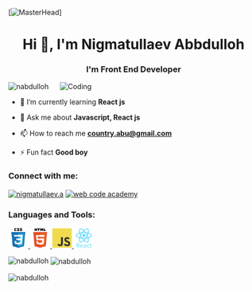 [![MasterHead](https://i.pinimg.com/originals/50/83/e0/5083e0a2a7dcaae07c142e8b87036a27.gif)]
<h1 align="center">Hi 👋, I'm Nigmatullaev Abbdulloh</h1>
<h3 align="center">I'm Front End Developer</h3>
<img align="right" alt="Coding" width="400" src="https://i.pinimg.com/originals/50/83/e0/5083e0a2a7dcaae07c142e8b87036a27.gif" />

<p align="left"> <img src="https://komarev.com/ghpvc/?username=nabdulloh&label=Profile%20views&color=0e75b6&style=flat" alt="nabdulloh" /> </p>

- 🌱 I’m currently learning **React js**

- 💬 Ask me about **Javascript, React js**

- 📫 How to reach me **country.abu@gmail.com**

- ⚡ Fun fact **Good boy**

<h3 align="left">Connect with me:</h3>
<p align="left">
<a href="https://instagram.com/nigmatullaev.a" target="blank"><img align="center" src="https://raw.githubusercontent.com/rahuldkjain/github-profile-readme-generator/master/src/images/icons/Social/instagram.svg" alt="nigmatullaev.a" height="30" width="40" /></a>
<a href="https://www.youtube.com/c/web code academy" target="blank"><img align="center" src="https://raw.githubusercontent.com/rahuldkjain/github-profile-readme-generator/master/src/images/icons/Social/youtube.svg" alt="web code academy" height="30" width="40" /></a>
</p>

<h3 align="left">Languages and Tools:</h3>
<p align="left"> <a href="https://www.w3schools.com/css/" target="_blank" rel="noreferrer"> <img src="https://raw.githubusercontent.com/devicons/devicon/master/icons/css3/css3-original-wordmark.svg" alt="css3" width="40" height="40"/> </a> <a href="https://www.w3.org/html/" target="_blank" rel="noreferrer"> <img src="https://raw.githubusercontent.com/devicons/devicon/master/icons/html5/html5-original-wordmark.svg" alt="html5" width="40" height="40"/> </a> <a href="https://developer.mozilla.org/en-US/docs/Web/JavaScript" target="_blank" rel="noreferrer"> <img src="https://raw.githubusercontent.com/devicons/devicon/master/icons/javascript/javascript-original.svg" alt="javascript" width="40" height="40"/> </a> <a href="https://reactjs.org/" target="_blank" rel="noreferrer"> <img src="https://raw.githubusercontent.com/devicons/devicon/master/icons/react/react-original-wordmark.svg" alt="react" width="40" height="40"/> </a> </p>

<p><img align="left" src="https://github-readme-stats.vercel.app/api/top-langs?username=nabdulloh&show_icons=true&locale=en&layout=compact" alt="nabdulloh" /></p>

<p>&nbsp;<img align="center" src="https://github-readme-stats.vercel.app/api?username=nabdulloh&show_icons=true&locale=en" alt="nabdulloh" /></p>

<p><img align="center" src="https://github-readme-streak-stats.herokuapp.com/?user=nabdulloh&" alt="nabdulloh" /></p>

